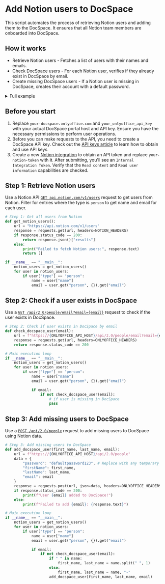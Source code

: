 # Add Notion users to DocSpace

This script automates the process of retrieving Notion users and adding them to the DocSpace. It ensures that all Notion team members are onboarded into DocSpace.

## How it works

- Retrieve Notion users - Fetches a list of users with their names and emails.
- Check DocSpace users - For each Notion user, verifies if they already exist in DocSpace by email.
- Create missing DocSpace users - If a Notion user is missing in DocSpace, creates their account with a default password.

<details>
  <summary>Full example</summary>

```py
import requests

# Notion API credentials
NOTION_TOKEN = "your-notion-token"
NOTION_HEADERS = {
    "Authorization": f"Bearer {NOTION_TOKEN}",
    "Notion-Version": "2022-06-28",
    "Content-Type": "application/json"
}

# DocSpace API credentials
ONLYOFFICE_API_HOST = "your-docspace.onlyoffice.com"
ONLYOFFICE_API_KEY = "your_onlyoffice_api_key"

# Headers for the DocSpace authentication
ONLYOFFICE_HEADERS = {
    "Accept": "application/json",
    "Authorization": f"Bearer {ONLYOFFICE_API_KEY}",
    "Content-Type": "application/json"
}

# Step 1: Get all users from Notion
def get_notion_users():
    url = "https://api.notion.com/v1/users"
    response = requests.get(url, headers=NOTION_HEADERS)
    if response.status_code == 200:
        return response.json()["results"]
    else:
        print("Failed to fetch Notion users:", response.text)
        return []

# Step 2: Check if user exists in DocSpace by email
def check_docspace_user(email):
    url = f"https://{ONLYOFFICE_API_HOST}/api/2.0/people/email?email={email}"
    response = requests.get(url, headers=ONLYOFFICE_HEADERS)
    return response.status_code == 200

# Step 3: Add missing users to DocSpace
def add_docspace_user(first_name, last_name, email):
    url = f"https://{ONLYOFFICE_API_HOST}/api/2.0/people"
    data = {
        "password": "defaultpassword123",
        "firstName": first_name,
        "lastName": last_name,
        "email": email
    }
    response = requests.post(url, json=data, headers=ONLYOFFICE_HEADERS)
    if response.status_code == 200:
        print(f"User {email} added to DocSpace!")
    else:
        print(f"Failed to add {email}: {response.text}")

# Main execution loop
if __name__ == "__main__":
    notion_users = get_notion_users()
    for user in notion_users:
        if user["type"] == "person":
            name = user["name"]
            email = user.get("person", {}).get("email")

            if email:
                if not check_docspace_user(email):
                    if " " in name:
                        first_name, last_name = name.split(" ", 1)
                    else:
                        first_name, last_name = name, "-"
                    add_docspace_user(first_name, last_name, email)
```

</details>

## Before you start

1. Replace `your-docspace.onlyoffice.com` and `your_onlyoffice_api_key` with your actual DocSpace portal host and API key. Ensure you have the necessary permissions to perform user operations.
2. Before you can make requests to the API, you need to create a DocSpace API key. Check out the [API keys article](/docspace/api-backend/get-started/authentication/api-keys/) to learn how to obtain and use API keys.
3. Create a new [Notion integration](https://www.notion.so/profile/integrations) to obtain an API token and replace `your-notion-token` with it. After submitting, you'll see an `Internal Integration Token`. Verify that the `Read content` and `Read user information` capabilities are checked.

## Step 1: Retrieve Notion users

Use a Notion API [`GET api.notion.com/v1/users`](https://developers.notion.com/reference/get-users) request to get users from Notion. Filter for entries where the type is `person` to get name and email for each user.

```py
# Step 1: Get all users from Notion
def get_notion_users():
    url = "https://api.notion.com/v1/users"
    response = requests.get(url, headers=NOTION_HEADERS)
    if response.status_code == 200:
        return response.json()["results"]
    else:
        print("Failed to fetch Notion users:", response.text)
        return []

if __name__ == "__main__":
    notion_users = get_notion_users()
    for user in notion_users:
        if user["type"] == "person":
            name = user["name"]
            email = user.get("person", {}).get("email")
```

## Step 2: Check if a user exists in DocSpace

Use a [`GET /api/2.0/people/email?email={email}`](/docspace/api-backend/usage-api/get-profile-by-email) request to check if the user exists in DocSpace.

``` py
# Step 2: Check if user exists in DocSpace by email
def check_docspace_user(email):
    url = f"https://{ONLYOFFICE_API_HOST}/api/2.0/people/email?email={email}"
    response = requests.get(url, headers=ONLYOFFICE_HEADERS)
    return response.status_code == 200

# Main execution loop
if __name__ == "__main__":
    notion_users = get_notion_users()
    for user in notion_users:
        if user["type"] == "person":
            name = user["name"]
            email = user.get("person", {}).get("email")

            if email:
                if not check_docspace_user(email):
                    # if user is missing in DocSpace
                    pass
```

## Step 3: Add missing users to DocSpace

Use a [`POST /api/2.0/people`](/docspace/api-backend/usage-api/add-member) request to add missing users to DocSpace using Notion data.

``` py
# Step 3: Add missing users to DocSpace
def add_docspace_user(first_name, last_name, email):
    url = f"https://{ONLYOFFICE_API_HOST}/api/2.0/people"
    data = {
        "password": "defaultpassword123", # Replace with any temporary password or generate unique
        "firstName": first_name,
        "lastName": last_name,
        "email": email
    }
    response = requests.post(url, json=data, headers=ONLYOFFICE_HEADERS)
    if response.status_code == 200:
        print(f"User {email} added to DocSpace!")
    else:
        print(f"Failed to add {email}: {response.text}")

# Main execution loop
if __name__ == "__main__":
    notion_users = get_notion_users()
    for user in notion_users:
        if user["type"] == "person":
            name = user["name"]
            email = user.get("person", {}).get("email")

            if email:
                if not check_docspace_user(email):
                    if " " in name:
                        first_name, last_name = name.split(" ", 1)
                    else:
                        first_name, last_name = name, "-"
                    add_docspace_user(first_name, last_name, email)
```
